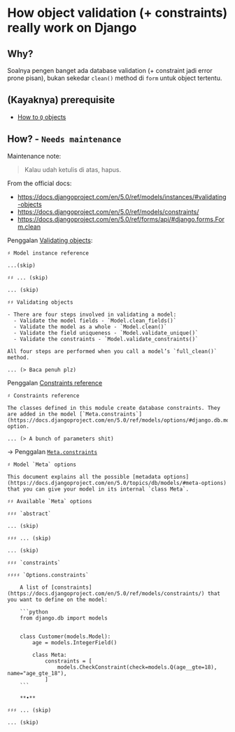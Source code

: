 # How object validation (+ constraints) really work on Django

## Why?

Soalnya pengen banget ada database validation (+ constraint jadi error prone pisan), bukan sekedar `clean()` method di `form` untuk object tertentu.

## (Kayaknya) prerequisite

- [How to `Q` objects](how-to-Q-objects.md)

## How? - `Needs maintenance`

Maintenance note:
> Kalau udah ketulis di atas, hapus.

From the official docs:
- https://docs.djangoproject.com/en/5.0/ref/models/instances/#validating-objects
- https://docs.djangoproject.com/en/5.0/ref/models/constraints/
- https://docs.djangoproject.com/en/5.0/ref/forms/api/#django.forms.Form.clean

Penggalan [Validating objects](https://docs.djangoproject.com/en/5.0/ref/models/instances/#validating-objects):

```{note}
♯ Model instance reference

...(skip)

♯♯ ... (skip)

... (skip)

♯♯ Validating objects

- There are four steps involved in validating a model:
  - Validate the model fields - `Model.clean_fields()`
  - Validate the model as a whole - `Model.clean()`
  - Validate the field uniqueness - `Model.validate_unique()`
  - Validate the constraints - `Model.validate_constraints()`

All four steps are performed when you call a model’s `full_clean()` method.

... (> Baca penuh plz)
```

Penggalan [Constraints reference](https://docs.djangoproject.com/en/5.0/ref/models/constraints/)

```{note}
♯ Constraints reference

The classes defined in this module create database constraints. They are added in the model [`Meta.constraints`](https://docs.djangoproject.com/en/5.0/ref/models/options/#django.db.models.Options.constraints) option.

... (> A bunch of parameters shit)
```

-> Penggalan [`Meta.constraints`](https://docs.djangoproject.com/en/5.0/ref/models/options/#django.db.models.Options.constraints)

```{note}
♯ Model `Meta` options

This document explains all the possible [metadata options](https://docs.djangoproject.com/en/5.0/topics/db/models/#meta-options) that you can give your model in its internal `class Meta`.

♯♯ Available `Meta` options

♯♯♯ `abstract`

... (skip)

♯♯♯ ... (skip)

... (skip)

♯♯♯ `constraints`

♯♯♯♯ `Options.constraints`

    A list of [constraints](https://docs.djangoproject.com/en/5.0/ref/models/constraints/) that you want to define on the model:

    ```python
    from django.db import models


    class Customer(models.Model):
        age = models.IntegerField()

        class Meta:
            constraints = [
                models.CheckConstraint(check=models.Q(age__gte=18), name="age_gte_18"),
            ]
    ```

    **•**

♯♯♯ ... (skip)

... (skip)

```
